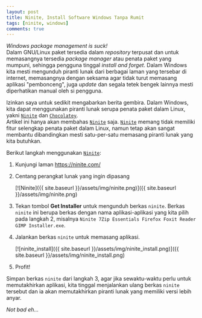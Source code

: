 ```yaml
---
layout: post
title: Ninite, Install Software Windows Tanpa Rumit
tags: [ninite, windows]
comments: true
---
```


_Windows package management is suck!_  
Dalam GNU/Linux paket tersedia dalam _repository_ terpusat dan untuk memasangnya tersedia _package manager_ atau penata paket yang mumpuni, sehingga pengguna tinggal _install and forget_. Dalam Windows kita mesti mengunduh piranti lunak dari berbagai laman yang tersebar di internet, memasangnya dengan seksama agar tidak turut memasang aplikasi "pembonceng", juga _update_ dan segala tetek bengek lainnya mesti diperhatikan manual oleh si pengguna.

Izinkan saya untuk sedikit mengabarkan berita gembira. Dalam Windows, kita dapat menggunakan piranti lunak serupa penata paket dalam Linux, yakni [`Ninite`](https://ninite.com/) dan [`Chocolatey`](https://chocolatey.org/).  
Artikel ini hanya akan membahas [`Ninite`](https://ninite.com/) saja. [`Ninite`](https://ninite.com/) memang tidak memiliki fitur selengkap penata paket dalam Linux, namun tetap akan sangat membantu dibandingkan mesti satu-per-satu memasang piranti lunak yang kita butuhkan. 

Berikut langkah menggunakan [`Ninite`](https://ninite.com/):
1. Kunjungi laman <https://ninite.com/>
2. Centang perangkat lunak yang ingin dipasang

   [![Ninite]({{ site.baseurl }}/assets/img/ninite.png)]({{ site.baseurl }}/assets/img/ninite.png)
   
3. Tekan tombol **Get Installer** untuk mengunduh berkas `ninite`. Berkas `ninite` ini berupa berkas dengan nama aplikasi-aplikasi yang kita pilih pada langkah 2, misalnya `Ninite 7Zip Essentials Firefox Foxit Reader GIMP Installer.exe`.
4. Jalankan berkas `ninite` untuk memasang aplikasi.

   [![ninite_install]({{ site.baseurl }}/assets/img/ninite_install.png)]({{ site.baseurl }}/assets/img/ninite_install.png)
   
5. Profit!

Simpan berkas `ninite` dari langkah 3, agar jika sewaktu-waktu perlu untuk memutakhirkan aplikasi, kita tinggal menjalankan ulang berkas `ninite` tersebut dan ia akan memutakhirkan piranti lunak yang memiliki versi lebih anyar.

_Not bad eh..._

